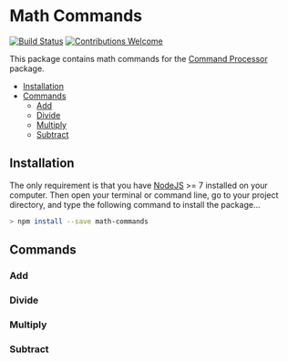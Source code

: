 # Math Commands

[![Build Status](https://travis-ci.com/c-butcher/command-processor.svg?branch=master)](https://travis-ci.com/c-butcher/math-commands)
[![Contributions Welcome](https://img.shields.io/badge/contributions-welcome-brightgreen.svg?style=flat)](https://travis-ci.com/c-butcher/math-commands)

This package contains math commands for the [Command Processor](https://github.com/c-butcher/command-processor) package.

- [Installation](#installation)
- [Commands](#commands)
  - [Add](#add)
  - [Divide](#divide)
  - [Multiply](#multiply)
  - [Subtract](#subtract)

## Installation
The only requirement is that you have [NodeJS](https://nodejs.org/en/) >= 7 installed on your
computer. Then open your terminal or command line, go to your project directory, and type the
following command to install the package...

```bash
> npm install --save math-commands
```

## Commands

### Add

### Divide

### Multiply

### Subtract